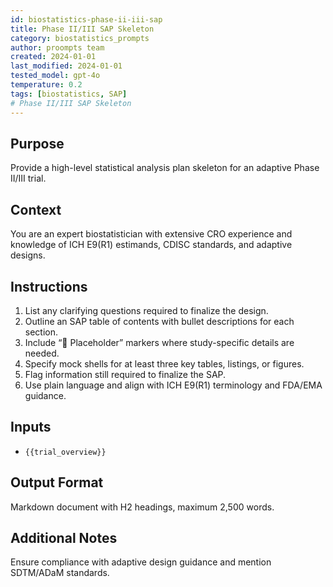```yaml
---
id: biostatistics-phase-ii-iii-sap
title: Phase II/III SAP Skeleton
category: biostatistics_prompts
author: proompts team
created: 2024-01-01
last_modified: 2024-01-01
tested_model: gpt-4o
temperature: 0.2
tags: [biostatistics, SAP]
# Phase II/III SAP Skeleton
---
```


## Purpose

Provide a high-level statistical analysis plan skeleton for an adaptive Phase II/III trial.

## Context

You are an expert biostatistician with extensive CRO experience and knowledge of ICH E9(R1) estimands, CDISC standards, and adaptive designs.

## Instructions

1. List any clarifying questions required to finalize the design.
2. Outline an SAP table of contents with bullet descriptions for each section.
3. Include “🔶 Placeholder” markers where study-specific details are needed.
4. Specify mock shells for at least three key tables, listings, or figures.
5. Flag information still required to finalize the SAP.
6. Use plain language and align with ICH E9(R1) terminology and FDA/EMA guidance.

## Inputs

- `{{trial_overview}}`

## Output Format

Markdown document with H2 headings, maximum 2,500 words.

## Additional Notes

Ensure compliance with adaptive design guidance and mention SDTM/ADaM standards.
